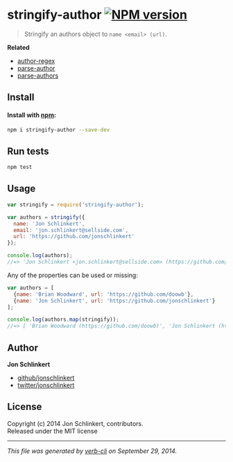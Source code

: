 # stringify-author [![NPM version](https://badge.fury.io/js/stringify-author.svg)](http://badge.fury.io/js/stringify-author)


> Stringify an authors object to `name <email> (url)`.

**Related**

 - [author-regex](https://github.com/jonschlinkert/author-regex)
 - [parse-author](https://github.com/jonschlinkert/parse-author)
 - [parse-authors](https://github.com/jonschlinkert/parse-authors)


## Install
#### Install with [npm](npmjs.org):

```bash
npm i stringify-author --save-dev
```

## Run tests

```bash
npm test
```

## Usage

```js
var stringify = require('stringify-author');

var authors = stringify({
  name: 'Jon Schlinkert',
  email: 'jon.schlinkert@sellside.com',
  url: 'https://github.com/jonschlinkert'
});

console.log(authors);
//=> 'Jon Schlinkert <jon.schlinkert@sellside.com> (https://github.com/jonschlinkert)'
```

Any of the properties can be used or missing:

```js
var authors = [
  {name: 'Brian Woodward', url: 'https://github.com/doowb'},
  {name: 'Jon Schlinkert', url: 'https://github.com/jonschlinkert'}
];

console.log(authors.map(stringify));
//=> [ 'Brian Woodward (https://github.com/doowb)', 'Jon Schlinkert (https://github.com/jonschlinkert)' ]
```

## Author

**Jon Schlinkert**
 
+ [github/jonschlinkert](https://github.com/jonschlinkert)
+ [twitter/jonschlinkert](http://twitter.com/jonschlinkert) 

## License
Copyright (c) 2014 Jon Schlinkert, contributors.  
Released under the MIT license

***

_This file was generated by [verb-cli](https://github.com/assemble/verb-cli) on September 29, 2014._